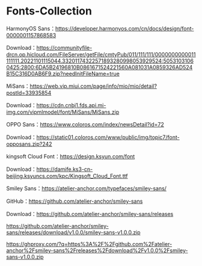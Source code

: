 # Fonts-Collection
HarmonyOS Sans：https://developer.harmonyos.com/cn/docs/design/font-0000001157868583

Download：https://communityfile-drcn.op.hicloud.com/FileServer/getFile/cmtyPub/011/111/111/0000000000011111111.20221101115044.33201174322571893280998053929524:50531031060425:2800:6DA5B24196810B0861671524221560A081031A0859326AD524B15C316D0AB6F9.zip?needInitFileName=true

MiSans：https://web.vip.miui.com/page/info/mio/mio/detail?postId=33935854

Download：https://cdn.cnbj1.fds.api.mi-img.com/vipmlmodel/font/MiSans/MiSans.zip

OPPO Sans：https://www.coloros.com/index/newsDetail?id=72

Download：https://static01.coloros.com/www/public/img/topic7/font-opposans.zip?242

kingsoft Cloud Font：https://design.ksyun.com/font

Download：https://damife.ks3-cn-beijing.ksyuncs.com/kpc/Kingsoft_Cloud_Font.ttf

Smiley Sans：https://atelier-anchor.com/typefaces/smiley-sans/

GitHub：https://github.com/atelier-anchor/smiley-sans

Download：https://github.com/atelier-anchor/smiley-sans/releases

https://github.com/atelier-anchor/smiley-sans/releases/download/v1.0.0/smiley-sans-v1.0.0.zip

https://ghproxy.com/?q=https%3A%2F%2Fgithub.com%2Fatelier-anchor%2Fsmiley-sans%2Freleases%2Fdownload%2Fv1.0.0%2Fsmiley-sans-v1.0.0.zip
